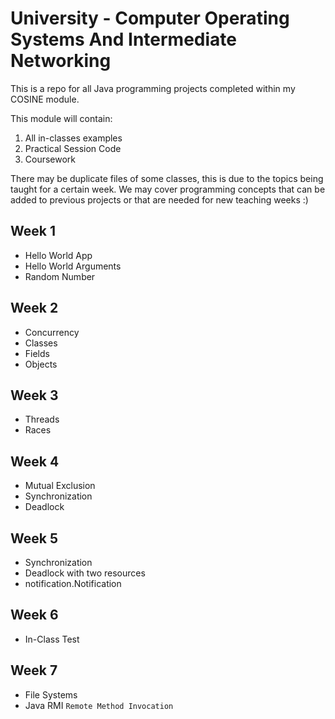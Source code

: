 # University - Computer Operating Systems And Intermediate Networking

This is a repo for all Java programming projects
completed within my COSINE module.

This module will contain:

1. All in-classes examples
2. Practical Session Code
3. Coursework

There may be duplicate files of some classes, this is due to the topics being taught for a certain week. 
We may cover programming concepts that can be added to previous projects or that are needed for new teaching weeks :) 

## Week 1
* Hello World App
* Hello World Arguments
* Random Number

## Week 2
* Concurrency
* Classes 
* Fields
* Objects

## Week 3
* Threads
* Races

## Week 4
* Mutual Exclusion
* Synchronization
* Deadlock

## Week 5
* Synchronization
* Deadlock with two resources
* notification.Notification

## Week 6
* In-Class Test

## Week 7
* File Systems
* Java RMI ```Remote Method Invocation```
    
